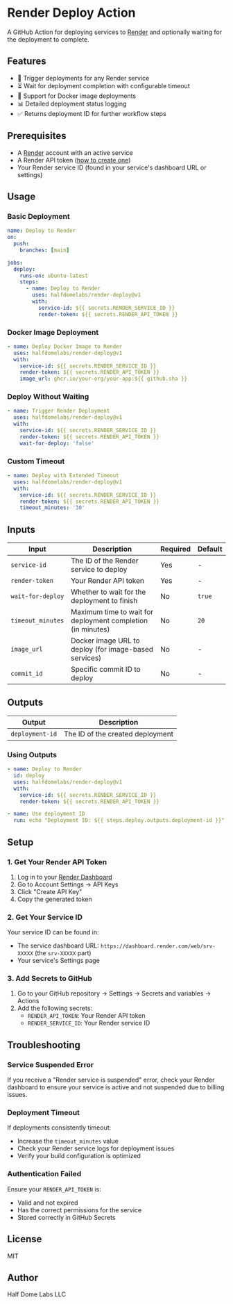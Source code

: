 # Render Deploy Action

A GitHub Action for deploying services to [Render](https://render.com) and optionally waiting for the deployment to complete.

## Features

- 🚀 Trigger deployments for any Render service
- ⏳ Wait for deployment completion with configurable timeout
- 🐳 Support for Docker image deployments
- 📊 Detailed deployment status logging
- ✅ Returns deployment ID for further workflow steps

## Prerequisites

- A [Render](https://render.com) account with an active service
- A Render API token ([how to create one](https://docs.render.com/api#creating-an-api-key))
- Your Render service ID (found in your service's dashboard URL or settings)

## Usage

### Basic Deployment

```yaml
name: Deploy to Render
on:
  push:
    branches: [main]

jobs:
  deploy:
    runs-on: ubuntu-latest
    steps:
      - name: Deploy to Render
        uses: halfdomelabs/render-deploy@v1
        with:
          service-id: ${{ secrets.RENDER_SERVICE_ID }}
          render-token: ${{ secrets.RENDER_API_TOKEN }}
```

### Docker Image Deployment

```yaml
- name: Deploy Docker Image to Render
  uses: halfdomelabs/render-deploy@v1
  with:
    service-id: ${{ secrets.RENDER_SERVICE_ID }}
    render-token: ${{ secrets.RENDER_API_TOKEN }}
    image_url: ghcr.io/your-org/your-app:${{ github.sha }}
```

### Deploy Without Waiting

```yaml
- name: Trigger Render Deployment
  uses: halfdomelabs/render-deploy@v1
  with:
    service-id: ${{ secrets.RENDER_SERVICE_ID }}
    render-token: ${{ secrets.RENDER_API_TOKEN }}
    wait-for-deploy: 'false'
```

### Custom Timeout

```yaml
- name: Deploy with Extended Timeout
  uses: halfdomelabs/render-deploy@v1
  with:
    service-id: ${{ secrets.RENDER_SERVICE_ID }}
    render-token: ${{ secrets.RENDER_API_TOKEN }}
    timeout_minutes: '30'
```

## Inputs

| Input             | Description                                                 | Required | Default |
| ----------------- | ----------------------------------------------------------- | -------- | ------- |
| `service-id`      | The ID of the Render service to deploy                      | Yes      | -       |
| `render-token`    | Your Render API token                                       | Yes      | -       |
| `wait-for-deploy` | Whether to wait for the deployment to finish                | No       | `true`  |
| `timeout_minutes` | Maximum time to wait for deployment completion (in minutes) | No       | `20`    |
| `image_url`       | Docker image URL to deploy (for image-based services)       | No       | -       |
| `commit_id`       | Specific commit ID to deploy                                | No       | -       |

## Outputs

| Output          | Description                      |
| --------------- | -------------------------------- |
| `deployment-id` | The ID of the created deployment |

### Using Outputs

```yaml
- name: Deploy to Render
  id: deploy
  uses: halfdomelabs/render-deploy@v1
  with:
    service-id: ${{ secrets.RENDER_SERVICE_ID }}
    render-token: ${{ secrets.RENDER_API_TOKEN }}

- name: Use deployment ID
  run: echo "Deployment ID: ${{ steps.deploy.outputs.deployment-id }}"
```

## Setup

### 1. Get Your Render API Token

1. Log in to your [Render Dashboard](https://dashboard.render.com)
2. Go to Account Settings → API Keys
3. Click "Create API Key"
4. Copy the generated token

### 2. Get Your Service ID

Your service ID can be found in:

- The service dashboard URL: `https://dashboard.render.com/web/srv-XXXXX` (the `srv-XXXXX` part)
- Your service's Settings page

### 3. Add Secrets to GitHub

1. Go to your GitHub repository → Settings → Secrets and variables → Actions
2. Add the following secrets:
   - `RENDER_API_TOKEN`: Your Render API token
   - `RENDER_SERVICE_ID`: Your Render service ID

## Troubleshooting

### Service Suspended Error

If you receive a "Render service is suspended" error, check your Render dashboard to ensure your service is active and not suspended due to billing issues.

### Deployment Timeout

If deployments consistently timeout:

- Increase the `timeout_minutes` value
- Check your Render service logs for deployment issues
- Verify your build configuration is optimized

### Authentication Failed

Ensure your `RENDER_API_TOKEN` is:

- Valid and not expired
- Has the correct permissions for the service
- Stored correctly in GitHub Secrets

## License

MIT

## Author

Half Dome Labs LLC

